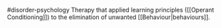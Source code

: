 #disorder-psychology 
Therapy that applied learning principles ([[Operant Conditioning]]) to the elimination of unwanted [[Behaviour|behaviours]]. 